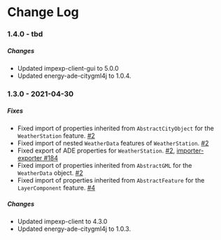 Change Log
==========

### 1.4.0 - tbd

##### Changes
* Updated impexp-client-gui to 5.0.0
* Updated energy-ade-citygml4j to 1.0.4.

### 1.3.0 - 2021-04-30

##### Fixes
* Fixed import of properties inherited from `AbstractCityObject` for the `WeatherStation` feature. [#2](https://github.com/3dcitydb/energy-ade-citydb/issues/2)
* Fixed import of nested `WeatherData` features of `WeatherStation`. [#2](https://github.com/3dcitydb/energy-ade-citydb/issues/2)
* Fixed export of ADE properties for `WeatherStation`. [#2](https://github.com/3dcitydb/energy-ade-citydb/issues/2), [importer-exporter #184](https://github.com/3dcitydb/importer-exporter/pull/184)
* Fixed import of properties inherited from `AbstractGML` for the `WeatherData` object. [#2](https://github.com/3dcitydb/energy-ade-citydb/issues/2)
* Fixed import of properties inherited from `AbstractFeature` for the `LayerComponent` feature. [#4](https://github.com/3dcitydb/energy-ade-citydb/issues/4)

##### Changes
* Updated impexp-client to 4.3.0
* Updated energy-ade-citygml4j to 1.0.3.